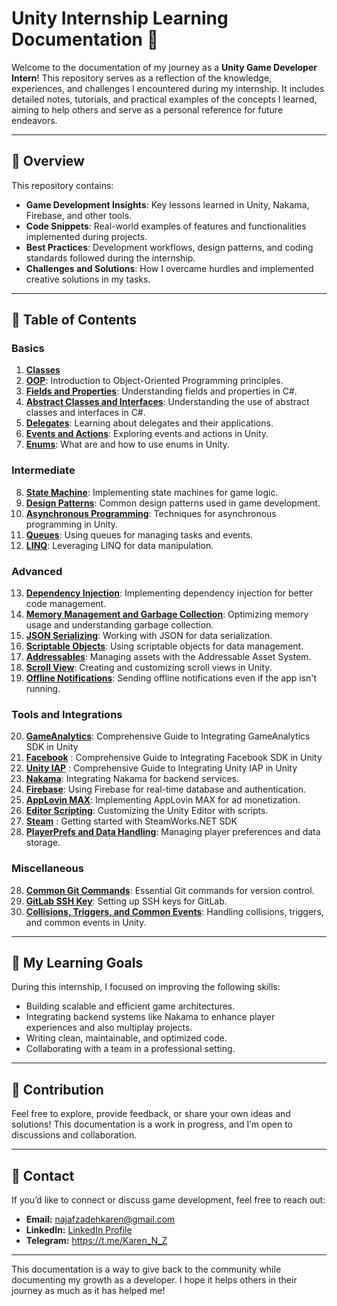 # Unity Internship Learning Documentation 📘

Welcome to the documentation of my journey as a **Unity Game Developer Intern**! This repository serves as a reflection of the knowledge, experiences, and challenges I encountered during my internship. It includes detailed notes, tutorials, and practical examples of the concepts I learned, aiming to help others and serve as a personal reference for future endeavors.

---

## 📝 Overview

This repository contains:

- **Game Development Insights**: Key lessons learned in Unity, Nakama, Firebase, and other tools.
- **Code Snippets**: Real-world examples of features and functionalities implemented during projects.
- **Best Practices**: Development workflows, design patterns, and coding standards followed during the internship.
- **Challenges and Solutions**: How I overcame hurdles and implemented creative solutions in my tasks.

---

## 📂 Table of Contents

### Basics
1. **[Classes](./Content/Basics/Classes/)**
2. **[OOP](./Content/Basics/OOP/)**: Introduction to Object-Oriented Programming principles.
3. **[Fields and Properties](./Content/Basics/Fields%20and%20Properties/)**: Understanding fields and properties in C#.
4. **[Abstract Classes and Interfaces](./Content/Basics/Interfaces%20and%20abstract%20classes/)**: Understanding the use of abstract classes and interfaces in C#.
5. **[Delegates](./Content/Basics/Delegates/)**: Learning about delegates and their applications.
6. **[Events and Actions](./Content/Basics/Events/)**: Exploring events and actions in Unity.
7. **[Enums](./Content/Basics/Enums/)**: What are and how to use enums in Unity.

### Intermediate
8. **[State Machine](./Content/Intermediate/State%20Machine/)**: Implementing state machines for game logic.
9. **[Design Patterns](./Content/Intermediate/Design-Patterns/)**: Common design patterns used in game development.
10. **[Asynchronous Programming](./Content/Intermediate/Asynchronous%20programming/)**: Techniques for asynchronous programming in Unity.
11. **[Queues](./Content/Intermediate/Queues/)**: Using queues for managing tasks and events.
12. **[LINQ](./Content/Intermediate/LINQ/)**: Leveraging LINQ for data manipulation.

### Advanced
13. **[Dependency Injection](./Content/Advanced/Dependency%20Injection/)**: Implementing dependency injection for better code management.
14. **[Memory Management and Garbage Collection](./Content/Advanced/Memory%20Management%20And%20Garbage%20Collection/)**: Optimizing memory usage and understanding garbage collection.
15. **[JSON Serializing](./Content/Advanced/JSON%20Serializing/)**: Working with JSON for data serialization.
16. **[Scriptable Objects](./Content/Advanced/Scriptable%20Objects/)**: Using scriptable objects for data management.
17. **[Addressables](./Content/Advanced/Addressables/)**: Managing assets with the Addressable Asset System.
18. **[Scroll View](./Content/Advanced/Scroll%20View/)**: Creating and customizing scroll views in Unity.
19. **[Offline Notifications](./Content/Advanced/Offline%20Notification/)**: Sending offline notifications even if the app isn't running.

### Tools and Integrations
20. **[GameAnalytics](./Content/Tools%20and%20Integrations/GameAnalytics/)**: Comprehensive Guide to Integrating GameAnalytics SDK in Unity
21. **[Facebook](./Content/Tools%20and%20Integrations/Facebook/)** : Comprehensive Guide to Integrating Facebook SDK in Unity
22. **[Unity IAP](./Content/Tools%20and%20Integrations/Unity%20IAP/)** : Comprehensive Guide to Integrating Unity IAP in Unity
23. **[Nakama](./Content/Tools%20and%20Integrations/Nakama/)**: Integrating Nakama for backend services.
24. **[Firebase](./Content/Tools%20and%20Integrations/Firebase/)**: Using Firebase for real-time database and authentication.
25. **[AppLovin MAX](./Content/Tools%20and%20Integrations/AppLovin%20MAX/)**: Implementing AppLovin MAX for ad monetization.
26. **[Editor Scripting](./Content/Tools%20and%20Integrations/Editor%20Scripting%20(GUI)/)**: Customizing the Unity Editor with scripts.
27. **[Steam](./Content/Tools%20and%20Integrations/Steam/)** : Getting started with SteamWorks.NET SDK
27. **[PlayerPrefs and Data Handling](./Content/Tools%20and%20Integrations/PlayerPrefs/)**: Managing player preferences and data storage.

### Miscellaneous
28. **[Common Git Commands](./Content/Miscellaneous/Common%20Git%20Commands/)**: Essential Git commands for version control.
29. **[GitLab SSH Key](./Content/Miscellaneous/GitLab%20SHH%20key/)**: Setting up SSH keys for GitLab.
30. **[Collisions, Triggers, and Common Events](./Content/Miscellaneous/Collisions%20Triggers%20and%20common%20Events/)**: Handling collisions, triggers, and common events in Unity.

---

## 🚀 My Learning Goals

During this internship, I focused on improving the following skills:

- Building scalable and efficient game architectures.
- Integrating backend systems like Nakama to enhance player experiences and also multiplay projects.
- Writing clean, maintainable, and optimized code.
- Collaborating with a team in a professional setting.

---

## 🤝 Contribution

Feel free to explore, provide feedback, or share your own ideas and solutions! This documentation is a work in progress, and I’m open to discussions and collaboration.

---

## 📧 Contact

If you’d like to connect or discuss game development, feel free to reach out:

- **Email:** [najafzadehkaren@gmail.com](najafzadehkaren@gmail.com)  
- **LinkedIn:** [LinkedIn Profile](www.linkedin.com/in/karen-najafzadeh-13b349200) 
- **Telegram:** https://t.me/Karen_N_Z
---

This documentation is a way to give back to the community while documenting my growth as a developer. I hope it helps others in their journey as much as it has helped me!


